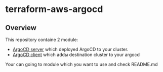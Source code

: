 # terraform-aws-argocd

## Overview 
This repository containe 2 module:
* [ArgoCD server](github.com/dedicatted/terraform-aws-argocd/argocd-server) which deployed ArgoCD to your cluster.
* [ArgoCD client](github.com/dedicatted/terraform-aws-argocd/argocd-client) which addы destination cluster to your argocd

Your can going to module which you want to use and check README.md